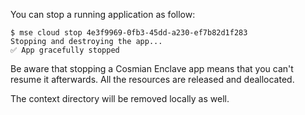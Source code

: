You can stop a running application as follow:

```console
$ mse cloud stop 4e3f9969-0fb3-45dd-a230-ef7b82d1f283
Stopping and destroying the app...
✅ App gracefully stopped
```

Be aware that stopping a Cosmian Enclave app means that you can't resume it afterwards. All the resources are released and deallocated.

The context directory will be removed locally as well.